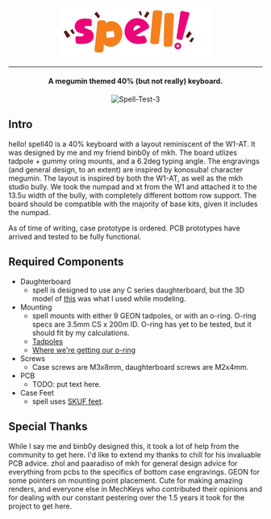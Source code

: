 <div align=center>
  <img src="https://github.com/setsooner/spell40/blob/main/images/aaaaaaaaaaaaaa-removebg-preview-1.png" width=300>
</div>

---

<h4 align="center">A megumin themed 40% (but not really) keyboard.</h4>
<div align="center">
  <img src='https://github.com/setsooner/spell40/blob/main/images/Spell-Test-3.png' border='0' alt='Spell-Test-3' width='850'/>
</div>


## Intro
hello! spell40 is a 40% keyboard with a layout reminiscent of the W1-AT. It was designed by me and my friend binb0y of mkh. The board utlizes tadpole + gummy oring mounts, and a 6.2deg typing angle. The engravings (and general design, to an extent) are inspired by konosuba! character megumin. The layout is inspired by both the W1-AT, as well as the mkh studio bully. We took the numpad and xt from the W1 and attached it to the 13.5u width of the bully, with completely different bottom row support. The board should be compatible with the majority of base kits, given it includes the numpad. 

As of time of writing, case prototype is ordered. PCB prototypes have arrived and tested to be fully functional.

## Required Components
* Daughterboard
  * spell is designed to use any C series daughterboard, but the 3D model of [this](https://github.com/Unified-Daughterboard/UDB-C-JSH) was what I used while modeling.
* Mounting
  * spell mounts with either 9 GEON tadpoles, or with an o-ring. O-ring specs are 3.5mm CS x 200m ID. O-ring has yet to be tested, but it should fit by my calculations. 
  * [Tadpoles](https://geon.works/products/tadpole)
  * [Where we're getting our o-ring](https://www.polymax.co.uk/o-rings/rubber-silicone-o-rings/)
* Screws
  * Case screws are M3x8mm, daughterboard screws are M2x4mm.
* PCB
  * TODO: put text here.
* Case Feet
  * spell uses [SKUF feet](https://github.com/Zambumon/SKUF).

## Special Thanks 
While I say me and binb0y designed this, it took a lot of help from the community to get here. I'd like to extend my thanks to chill for his invaluable PCB advice. zhol and paaradiso of mkh for general design advice for everything from pcbs to the specifics of bottom case engravings. GEON for some pointers on mounting point placement. Cute for making amazing renders, and everyone else in MechKeys who contributed their opinions and for dealing with our constant pestering over the 1.5 years it took for the project to get here.
